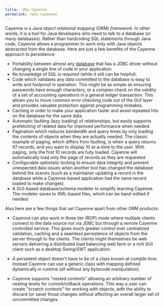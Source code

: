```yaml
---
title:  Why Cayenne
permalink: /why-cayenne/
---
```


Cayenne is a Java _object relational mapping (ORM) framework_.	In other
words, it is a tool for Java developers who need to talk to a database (or
many databases).  Rather than hardcoding SQL statements through Java code,
Cayenne allows a programmer to work only with Java objects abstracted from
the database.  Here are just a few benefits of the Cayenne approach to
persistence:

* Portability between almost any [database](/database-support.html)
 that has a JDBC driver without changing a single line of code in your
application.
* No knowledge of SQL is required (while it still can be helpful).
* Code which validates any data committed to the database is easy to write
and foolproof in operation.  This might be as simple as ensuring passwords
have enough characters, or a complex check on the validity of a set of
accounting operations in a general ledger transaction.	This allows you to
move common error checking code out of the GUI layer and provides valuable
protection against programming mistakes.
* Caching in order to make your application faster and avoid repeated hits
on the database for the same data.
* Automatic faulting (lazy loading) of relationships, but easily supports
prefetching of related data for improved performance when needed.
* Pagination which reduces bandwidth and query times by only loading the
contents of objects when they are actually needed.  The classic example of
paging, which differs from faulting, is when a query returns 97 records,
and you want to display 10 at-a-time to the user.  With paging, only the
first 10 records are fully loaded.  Cayenne will automatically load only
the page of records as they are requested.
* Configurable optimistic locking to ensure data integrity and prevent
unexpected data issues when another tool has changed the database behind
the scenes (such as a maintainer updating a record in the database while a
Cayenne-based application had the same record loaded to make changes).
* A GUI-based database/schema modeler to simplify learning Cayenne.  The
modeler saves to XML-based files, which can be hand-edited if needed.

Also here are a few things that set Cayenne apart from other ORM products:

* Cayenne can also work in three tier (ROP) mode where multiple clients
connect to the data source not via JDBC but through a remote Cayenne
controlled service.  This gives much greater control over centralized
validation, caching and a seamless persistence of objects from the server
through to the clients.  The clients might themselves be web servers
delivering a distributed load balancing web farm or a rich GUI client such
as a desktop Swing/SWT application.

* A persistent object doesn't have to be of a class known at compile time.
Instead Cayenne can use a generic class with mapping defined dynamically in
runtime (all without any bytecode manipulation).

* Cayenne supports "nested contexts" allowing an arbitrary number of
nesting levels for commit/rollback operations. This way a user can create
"scratch contexts" for working with objects, with the ability to discard
(or save) those changes without affecting an overall larger set of
uncommitted changes.

